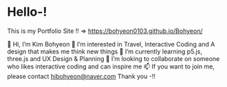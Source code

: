 # Hello-!
This is my Portfolio Site !! => https://bohyeon0103.github.io/Bohyeon/

👋 Hi, I’m Kim Bohyeon
👀 I’m interested in Travel, Interactive Coding and A design that makes me think new things
🌱 I’m currently learning p5.js, three.js and UX Design & Planning
💞️ I’m looking to collaborate on someone who likes interactive coding and can inspire me
📫 If you want to join me, please contact hibohyeon@naver.com
Thank you -!!
